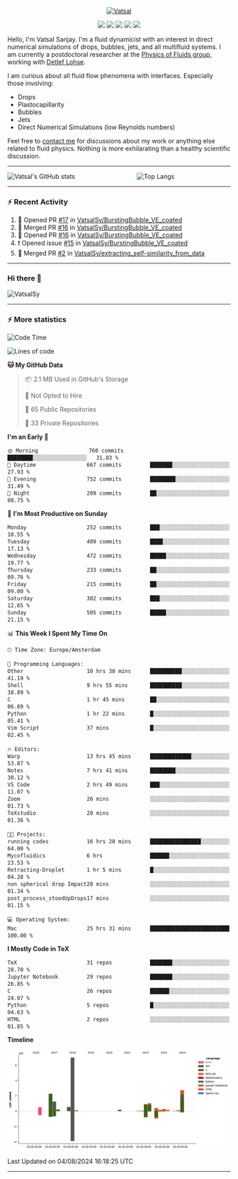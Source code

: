 <center>

[<img alt="Vatsal" width="200px" src="https://www.dropbox.com/s/dxyybgtblo8er6h/Logo_Vatsal_Vector.png?raw=1">](https://www.vatsalsanjay.com)

[<img src="https://img.shields.io/badge/googlescholar-4285F4?&style=for-the-badge&logo=googlescholar&logoColor=white">](https://scholar.google.com/citations?hl=en&user=67aQviYAAAAJ)
[<img src="https://img.shields.io/static/v1.svg?&style=for-the-badge&logo=ResearchGate&label=&message=ResearchGate&logoColor=white&color=green">](https://www.researchgate.net/profile/Vatsal-Sanjay-2)
[<img src="https://img.shields.io/badge/twitter-1DA1F2?&style=for-the-badge&logo=twitter&logoColor=white">](https://twitter.com/VatsalSanjay)
[<img src="https://img.shields.io/badge/linkedin-0A66C2?&style=for-the-badge&logo=linkedin">](https://www.linkedin.com/in/vatsalsanjay/)
[<img src="https://img.shields.io/badge/orcid-A6CE39?&style=for-the-badge&logo=orcid&logoColor=white">](https://orcid.org/0000-0002-4293-6099)

</center>

Hello, I'm Vatsal Sanjay. I'm a fluid dynamicist with an interest in direct numerical simulations of drops, bubbles, jets, and all multifluid systems. I am currently a postdoctoral researcher at the [Physics of Fluids group](https://pof.tnw.utwente.nl), working with [Detlef Lohse](https://en.wikipedia.org/wiki/Detlef_Lohse). 

I am curious about all fluid flow phenomena with interfaces. Especially those involving:

- Drops
- Plastocapillarity
- Bubbles
- Jets
- Direct Numerical Simulations (low Reynolds numbers)

Feel free to [contact me](mailto:contact@vatsalsanjay.com) for discussions about my work or anything else related to fluid physics. Nothing is more exhilarating than a healthy scientific discussion.

<!-- ![Vatsal's GitHub stats](https://github-readme-stats-xi-wine-74.vercel.app/api?username=VatsalSy&show_icons=true&theme=vision-friendly-dark)

![Top Langs](https://github-readme-stats-xi-wine-74.vercel.app/api/top-langs/?username=VatsalSy&layout=compact&theme=vision-friendly-dark) -->

---
<div style="display: flex; justify-content: space-between;">
    <img src="https://github-readme-stats-xi-wine-74.vercel.app/api?username=VatsalSy&show_icons=true&theme=vision-friendly-dark" alt="Vatsal's GitHub stats" style="width: 55%;">
    <img src="https://github-readme-stats-xi-wine-74.vercel.app/api/top-langs/?username=VatsalSy&layout=compact&theme=vision-friendly-dark" alt="Top Langs" style="width: 42%;">
</div>

---

### :zap: Recent Activity

<!--START_SECTION:activity-->
1. 💪 Opened PR [#17](https://github.com/VatsalSy/BurstingBubble_VE_coated/pull/17) in [VatsalSy/BurstingBubble_VE_coated](https://github.com/VatsalSy/BurstingBubble_VE_coated)
2. 🎉 Merged PR [#16](https://github.com/VatsalSy/BurstingBubble_VE_coated/pull/16) in [VatsalSy/BurstingBubble_VE_coated](https://github.com/VatsalSy/BurstingBubble_VE_coated)
3. 💪 Opened PR [#16](https://github.com/VatsalSy/BurstingBubble_VE_coated/pull/16) in [VatsalSy/BurstingBubble_VE_coated](https://github.com/VatsalSy/BurstingBubble_VE_coated)
4. ❗ Opened issue [#15](https://github.com/VatsalSy/BurstingBubble_VE_coated/issues/15) in [VatsalSy/BurstingBubble_VE_coated](https://github.com/VatsalSy/BurstingBubble_VE_coated)
5. 🎉 Merged PR [#2](https://github.com/VatsalSy/extracting_self-similarity_from_data/pull/2) in [VatsalSy/extracting_self-similarity_from_data](https://github.com/VatsalSy/extracting_self-similarity_from_data)
<!--END_SECTION:activity-->
---

### Hi there 👋
<p align="left"> <img src="https://komarev.com/ghpvc/?username=VatsalSy&label=Profile%20views&color=orange&style=for-the-badge" alt="VatsalSy" /> </p>

---
### :zap: More statistics

<!--START_SECTION:waka-->
![Code Time](http://img.shields.io/badge/Code%20Time-58%20hrs%207%20mins-blue)

![Lines of code](https://img.shields.io/badge/From%20Hello%20World%20I%27ve%20Written-18.0%20million%20lines%20of%20code-blue)

**🐱 My GitHub Data** 

> 📦 2.1 MB Used in GitHub's Storage 
 > 
> 🚫 Not Opted to Hire
 > 
> 📜 65 Public Repositories 
 > 
> 🔑 33 Private Repositories 
 > 
**I'm an Early 🐤** 

```text
🌞 Morning                760 commits         ████████░░░░░░░░░░░░░░░░░   31.83 % 
🌆 Daytime                667 commits         ███████░░░░░░░░░░░░░░░░░░   27.93 % 
🌃 Evening                752 commits         ████████░░░░░░░░░░░░░░░░░   31.49 % 
🌙 Night                  209 commits         ██░░░░░░░░░░░░░░░░░░░░░░░   08.75 % 
```
📅 **I'm Most Productive on Sunday** 

```text
Monday                   252 commits         ███░░░░░░░░░░░░░░░░░░░░░░   10.55 % 
Tuesday                  409 commits         ████░░░░░░░░░░░░░░░░░░░░░   17.13 % 
Wednesday                472 commits         █████░░░░░░░░░░░░░░░░░░░░   19.77 % 
Thursday                 233 commits         ██░░░░░░░░░░░░░░░░░░░░░░░   09.76 % 
Friday                   215 commits         ██░░░░░░░░░░░░░░░░░░░░░░░   09.00 % 
Saturday                 302 commits         ███░░░░░░░░░░░░░░░░░░░░░░   12.65 % 
Sunday                   505 commits         █████░░░░░░░░░░░░░░░░░░░░   21.15 % 
```


📊 **This Week I Spent My Time On** 

```text
🕑︎ Time Zone: Europe/Amsterdam

💬 Programming Languages: 
Other                    10 hrs 30 mins      ██████████░░░░░░░░░░░░░░░   41.19 % 
Shell                    9 hrs 55 mins       ██████████░░░░░░░░░░░░░░░   38.89 % 
C                        1 hr 45 mins        ██░░░░░░░░░░░░░░░░░░░░░░░   06.89 % 
Python                   1 hr 22 mins        █░░░░░░░░░░░░░░░░░░░░░░░░   05.41 % 
Vim Script               37 mins             █░░░░░░░░░░░░░░░░░░░░░░░░   02.45 % 

🔥 Editors: 
Warp                     13 hrs 45 mins      █████████████░░░░░░░░░░░░   53.87 % 
Notes                    7 hrs 41 mins       ████████░░░░░░░░░░░░░░░░░   30.12 % 
VS Code                  2 hrs 49 mins       ███░░░░░░░░░░░░░░░░░░░░░░   11.07 % 
Zoom                     26 mins             ░░░░░░░░░░░░░░░░░░░░░░░░░   01.73 % 
TeXstudio                20 mins             ░░░░░░░░░░░░░░░░░░░░░░░░░   01.36 % 

🐱‍💻 Projects: 
running codes            16 hrs 20 mins      ████████████████░░░░░░░░░   64.00 % 
Mycofluidics             6 hrs               ██████░░░░░░░░░░░░░░░░░░░   23.53 % 
Retracting-Droplet       1 hr 5 mins         █░░░░░░░░░░░░░░░░░░░░░░░░   04.28 % 
non spherical drop Impact20 mins             ░░░░░░░░░░░░░░░░░░░░░░░░░   01.34 % 
post_process_stoodUpDrops17 mins             ░░░░░░░░░░░░░░░░░░░░░░░░░   01.15 % 

💻 Operating System: 
Mac                      25 hrs 31 mins      █████████████████████████   100.00 % 
```

**I Mostly Code in TeX** 

```text
TeX                      31 repos            ███████░░░░░░░░░░░░░░░░░░   28.70 % 
Jupyter Notebook         29 repos            ███████░░░░░░░░░░░░░░░░░░   26.85 % 
C                        26 repos            ██████░░░░░░░░░░░░░░░░░░░   24.07 % 
Python                   5 repos             █░░░░░░░░░░░░░░░░░░░░░░░░   04.63 % 
HTML                     2 repos             ░░░░░░░░░░░░░░░░░░░░░░░░░   01.85 % 
```



**Timeline**

![Lines of Code chart](https://raw.githubusercontent.com/VatsalSy/VatsalSy/main/assets/bar_graph.png)


 Last Updated on 04/08/2024 16:18:25 UTC
<!--END_SECTION:waka-->
---
